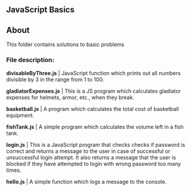 ## JavaScript Basics

## About

This folder contains solutions to basic problems<br/>

### File description:

**divisableByThree.js** | JavaScript function which prints out all numbers divisible by 3 in the range from 1 to 100.<br/>

**gladiatorExpenses.js** | This is a JS program which calculates gladiator expenses for helmets, armor, etc., when they break.<br/>

**basketball.js** | A program which calculates the total cost of basketball equipment.

**fishTank.js** | A simple program which calculates the volume left in a fish tank.<br/>

**login.js** | This is a JavaScript program that checks checks if password is correct and returns a message to the user in case of successful or unsuccessful login attempt. It also returns a message that the user is blocked if they have attempted to login with wrong password   too many times.<br/>

**hello.js** | A simple function which logs a message to the console.<br/>
